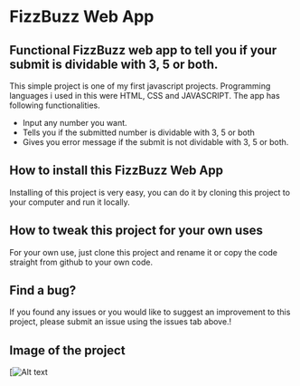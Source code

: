 # FizzBuzz Web App

## Functional FizzBuzz web app to tell you if your submit is dividable with 3, 5 or both.

This simple project is one of my first javascript projects. Programming languages i used in this were HTML, CSS and JAVASCRIPT. The app has following functionalities.

* Input any number you want.
* Tells you if the submitted number is dividable with 3, 5 or both
* Gives you error message if the submit is not dividable with 3, 5 or both.

## How to install this FizzBuzz Web App

Installing of this project is very easy, you can do it by cloning this project to your computer and run it locally.

## How to tweak this project for your own uses

For your own use, just clone this project and rename it or copy the code straight from github to your own code.

## Find a bug?

If you found any issues or you would like to suggest an improvement to this project, please submit an issue using the issues tab above.!

## Image of the project
[![Alt text](https://user-images.githubusercontent.com/129946468/231964526-dd46e189-7376-4fa3-b52b-28a93d905786.png)
